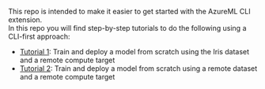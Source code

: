 This repo is intended to make it easier to get started with the AzureML CLI extension.  
In this repo you will find step-by-step tutorials to do the following using a CLI-first approach:
* [Tutorial 1](tutorials/happypath.md): Train and deploy a model from scratch using the Iris dataset and a remote compute target
* [Tutorial 2](tutorials/train_on_remote_data.md): Train and deploy a model from scratch using a remote dataset and a remote compute target